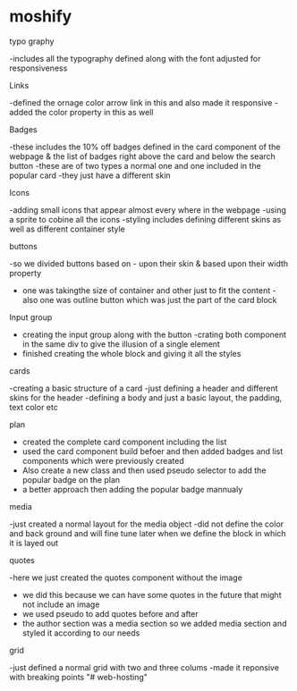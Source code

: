 # moshify

typo graphy

-includes all the typography defined along with the font adjusted for responsiveness

Links

-defined the ornage color arrow link in this and also made it responsive
-added the color property in this as well

Badges

-these includes the 10% off badges defined in the card component of the webpage & the list of badges right above the card and below the search button
-these are of two types a normal one and one included in the popular card
-they just have a different skin

Icons

-adding small icons that appear almost every where in the webpage
-using a sprite to cobine all the icons
-styling includes defining different skins as well as different
container style

buttons

-so we divided buttons based on - upon their skin & based upon their width property

- one was takingthe size of container and other just to fit the content - also one was outline button which was just the part
  of the card block

Input group

- creating the input group along with the button
  -crating both component in the same div to give the
  illusion of a single element
- finished creating the whole block and giving it all the styles

cards

-creating a basic structure of a card
-just defining a header and different skins for the header
-defining a body and just a basic layout, the padding, text color etc

plan

- created the complete card component including the list
- used the card component build befoer and then added badges and list
  components which were previously created
- Also create a new class and then used pseudo selector to add the
  popular badge on the plan
- a better approach then adding the popular badge mannualy

media

-just created a normal layout for the media object
-did not define the color and back ground and will fine
tune later when we define the block in which it is layed out

quotes

-here we just created the quotes component without the image

- we did this because we can have some quotes in the future that might not include an image
- we used pseudo to add quotes before and after
- the author section was a media section so we added media
  section and styled it according to our needs

grid

-just defined a normal grid with two and three colums
-made it reponsive with breaking points
"# web-hosting" 
